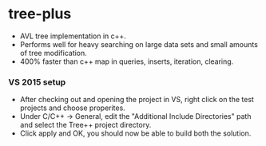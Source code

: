 # tree-plus
* AVL tree implementation in c++.
* Performs well for heavy searching on large data sets and small amounts of tree modification.
* 400% faster than c++ map in queries, inserts, iteration, clearing.

### VS 2015 setup
* After checking out and opening the project in VS, right click on the test projects and choose properites.
* Under C/C++ -> General, edit the "Additional Include Directories" path and select the Tree++ project directory.
* Click apply and OK, you should now be able to build both the solution.



